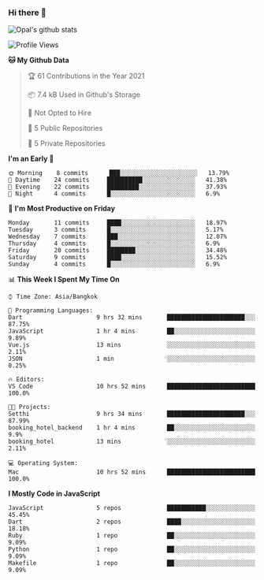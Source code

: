 ### Hi there 👋

![Opal's github stats](https://github-readme-stats.vercel.app/api?username=coolkidneversleep&count_private=true&show_icons=true&theme=radical)


<!--START_SECTION:waka-->
![Profile Views](http://img.shields.io/badge/Profile%20Views-1-blue)

**🐱 My Github Data** 

> 🏆 61 Contributions in the Year 2021
 > 
> 📦 7.4 kB Used in Github's Storage 
 > 
> 🚫 Not Opted to Hire
 > 
> 📜 5 Public Repositories 
 > 
> 🔑 5 Private Repositories  
 > 
**I'm an Early 🐤** 

```text
🌞 Morning    8 commits      ███░░░░░░░░░░░░░░░░░░░░░░   13.79% 
🌆 Daytime    24 commits     ██████████░░░░░░░░░░░░░░░   41.38% 
🌃 Evening    22 commits     █████████░░░░░░░░░░░░░░░░   37.93% 
🌙 Night      4 commits      █░░░░░░░░░░░░░░░░░░░░░░░░   6.9%

```
📅 **I'm Most Productive on Friday** 

```text
Monday       11 commits     ████░░░░░░░░░░░░░░░░░░░░░   18.97% 
Tuesday      3 commits      █░░░░░░░░░░░░░░░░░░░░░░░░   5.17% 
Wednesday    7 commits      ███░░░░░░░░░░░░░░░░░░░░░░   12.07% 
Thursday     4 commits      █░░░░░░░░░░░░░░░░░░░░░░░░   6.9% 
Friday       20 commits     ████████░░░░░░░░░░░░░░░░░   34.48% 
Saturday     9 commits      ████░░░░░░░░░░░░░░░░░░░░░   15.52% 
Sunday       4 commits      █░░░░░░░░░░░░░░░░░░░░░░░░   6.9%

```


📊 **This Week I Spent My Time On** 

```text
⌚︎ Time Zone: Asia/Bangkok

💬 Programming Languages: 
Dart                     9 hrs 32 mins       ██████████████████████░░░   87.75% 
JavaScript               1 hr 4 mins         ██░░░░░░░░░░░░░░░░░░░░░░░   9.89% 
Vue.js                   13 mins             ░░░░░░░░░░░░░░░░░░░░░░░░░   2.11% 
JSON                     1 min               ░░░░░░░░░░░░░░░░░░░░░░░░░   0.25%

🔥 Editors: 
VS Code                  10 hrs 52 mins      █████████████████████████   100.0%

🐱‍💻 Projects: 
Setthi                   9 hrs 34 mins       ██████████████████████░░░   87.99% 
booking_hotel_backend    1 hr 4 mins         ██░░░░░░░░░░░░░░░░░░░░░░░   9.9% 
booking_hotel            13 mins             ░░░░░░░░░░░░░░░░░░░░░░░░░   2.11%

💻 Operating System: 
Mac                      10 hrs 52 mins      █████████████████████████   100.0%

```

**I Mostly Code in JavaScript** 

```text
JavaScript               5 repos             ███████████░░░░░░░░░░░░░░   45.45% 
Dart                     2 repos             ████░░░░░░░░░░░░░░░░░░░░░   18.18% 
Ruby                     1 repo              ██░░░░░░░░░░░░░░░░░░░░░░░   9.09% 
Python                   1 repo              ██░░░░░░░░░░░░░░░░░░░░░░░   9.09% 
Makefile                 1 repo              ██░░░░░░░░░░░░░░░░░░░░░░░   9.09%

```



<!--END_SECTION:waka-->
